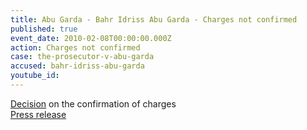 ```yaml
---
title: Abu Garda - Bahr Idriss Abu Garda - Charges not confirmed
published: true
event_date: 2010-02-08T00:00:00.000Z
action: Charges not confirmed
case: the-prosecutor-v-abu-garda
accused: bahr-idriss-abu-garda
youtube_id:
---
```



[Decision](https://www.icc-cpi.int/Pages/record.aspx?docNo=ICC-02/05-02/09-243-Red) on the confirmation of charges
<br>[Press release](https://www.icc-cpi.int/Pages/item.aspx?name=PR495)